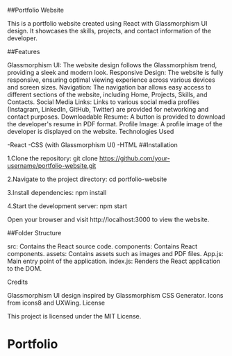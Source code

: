 ##Portfolio Website



This is a portfolio website created using React with Glassmorphism UI design. It showcases the skills, projects, and contact information of the developer.

##Features


Glassmorphism UI: The website design follows the Glassmorphism trend, providing a sleek and modern look.
Responsive Design: The website is fully responsive, ensuring optimal viewing experience across various devices and screen sizes.
Navigation: The navigation bar allows easy access to different sections of the website, including Home, Projects, Skills, and Contacts.
Social Media Links: Links to various social media profiles (Instagram, LinkedIn, GitHub, Twitter) are provided for networking and contact purposes.
Downloadable Resume: A button is provided to download the developer's resume in PDF format.
Profile Image: A profile image of the developer is displayed on the website.
Technologies Used

-React
-CSS (with Glassmorphism UI)
-HTML
##Installation

1.Clone the repository:
git clone https://github.com/your-username/portfolio-website.git


2.Navigate to the project directory:
cd portfolio-website

3.Install dependencies:
npm install


4.Start the development server:
npm start

Open your browser and visit http://localhost:3000 to view the website.

##Folder Structure


src: Contains the React source code.
components: Contains React components.
assets: Contains assets such as images and PDF files.
App.js: Main entry point of the application.
index.js: Renders the React application to the DOM.




Credits

Glassmorphism UI design inspired by Glassmorphism CSS Generator.
Icons from icons8 and UXWing.
License




This project is licensed under the MIT License.

# Portfolio
